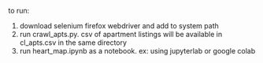 to run:
1. download selenium firefox webdriver and add to system path
2. run crawl_apts.py. csv of apartment listings will be available in cl_apts.csv in the same directory
3. run heart_map.ipynb as a notebook. ex: using jupyterlab or google colab
